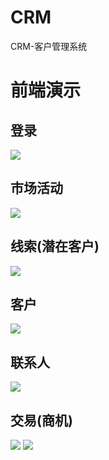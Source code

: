 # CRM
CRM-客户管理系统
# 前端演示
## 登录
<img src="https://github.com/Zinner2/imgs/blob/master/crm-img/src/img/1.png" />

## 市场活动
<img src="https://github.com/Zinner2/imgs/blob/master/crm-img/src/img/2.png" />

## 线索(潜在客户)
<img src="https://github.com/Zinner2/imgs/blob/master/crm-img/src/img/3.png" />

## 客户
<img src="https://github.com/Zinner2/imgs/blob/master/crm-img/src/img/4.png" />

## 联系人
<img src="https://github.com/Zinner2/imgs/blob/master/crm-img/src/img/5.png" />

## 交易(商机)
<img src="https://github.com/Zinner2/imgs/blob/master/crm-img/src/img/6.png" />
<img src="https://github.com/Zinner2/imgs/blob/master/crm-img/src/img/7.png" />


